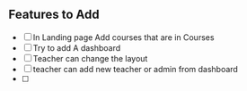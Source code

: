 ## Features to Add


- [ ] In Landing page Add courses that are in Courses 
- [ ] Try to add A dashboard 
- [ ] Teacher can change the layout 
- [ ] teacher can add new teacher or admin from dashboard
- [ ] 